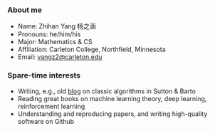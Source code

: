 ### About me

- Name: Zhihan Yang 杨之涵
- Pronouns: he/him/his
- Major: Mathematics & CS
- Affiliation: Carleton College, Northfield, Minnesota
- Email: yangz2@carleton.edu

### Spare-time interests

- Writing, e.g., old [blog](https://zhihanyang2022.github.io/rl) on classic algorithms in Sutton & Barto
- Reading great books on machine learning theory, deep learning, reinforcement learning
- Understanding and reproducing papers, and writing high-quality software on Github
